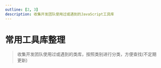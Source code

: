 ```yaml
---
outline: [2, 3]
description: 收集开发团队使用过或遇到的JavaScript工具库
---
```


<script setup>
import { DATA } from './library-data'
</script>

# 常用工具库整理

> 收集开发团队使用过或遇到的类库，按照类别进行分类，方便查找(不定期更新)

<MNavLinks v-for="item in DATA" noIcon v-bind="item"/>

